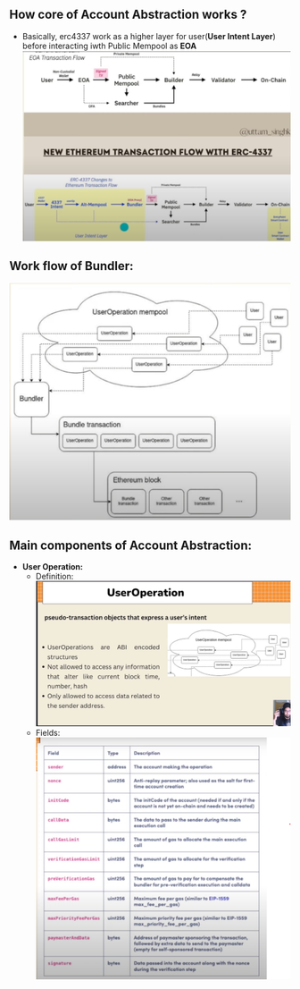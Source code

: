 ## How core of Account Abstraction works ?

- Basically, erc4337 work as a higher layer for user(**User Intent Layer**) before interacting iwth Public Mempool as **EOA**
  ![image desc](./images/flow_compare_between_eoa_and_aa.png)

## Work flow of Bundler:

![image desc](./images/bundler_workflow.png)

## Main components of Account Abstraction:

- **User Operation:**
  - Definition:
    ![image desc](./images/user_operation_definition.png)
  - Fields:
    ![image desc](./images/user_operation_fields.png)
